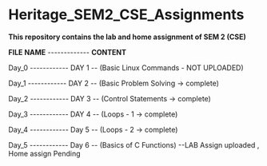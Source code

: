 # Heritage_SEM2_CSE_Assignments

**This repository contains the lab and home assignment of SEM 2 (CSE)**

**FILE NAME** ------------- **CONTENT**
              
Day_0 ------------ DAY 1 -- (Basic Linux Commands - NOT UPLOADED)
             
Day_1 ------------ DAY 2 -- (Basic Problem Solving -> complete)
             
Day_2 ------------ DAY 3 -- (Control Statements -> complete)
              
Day_3 ------------ DAY 4 -- (Loops - 1 -> complete)
              
Day_4 ------------ Day 5 -- (Loops - 2 -> complete)
              
Day_5 ------------ Day 6 -- (Basics of C Functions) --LAB Assign uploaded , Home assign Pending
